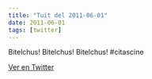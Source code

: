```yaml
---
title: "Tuit del 2011-06-01"
date: 2011-06-01
tags: [twitter]
---
```


Bitelchus! Bitelchus! Bitelchus! #citascine



[Ver en Twitter](https://twitter.com/i/web/status/75978606593052672)
